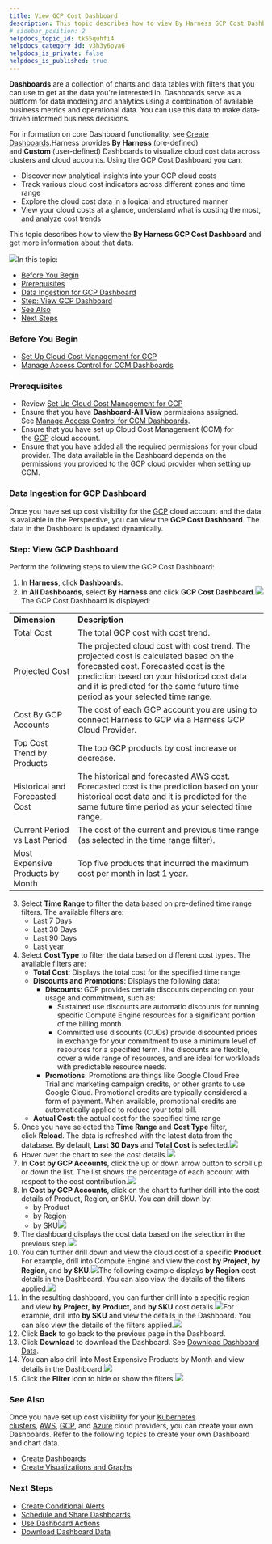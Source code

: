 ```yaml
---
title: View GCP Cost Dashboard
description: This topic describes how to view By Harness GCP Cost Dashboard and get more information about that data.
# sidebar_position: 2
helpdocs_topic_id: tk55quhfi4
helpdocs_category_id: v3h3y6pya6
helpdocs_is_private: false
helpdocs_is_published: true
---
```


**Dashboards** are a collection of charts and data tables with filters that you can use to get at the data you're interested in. Dashboards serve as a platform for data modeling and analytics using a combination of available business metrics and operational data. You can use this data to make data-driven informed business decisions.

For information on core Dashboard functionality, see [Create Dashboards](/article/ardf4nbvcy-create-dashboards).Harness provides **By Harness** (pre-defined) and **Custom** (user-defined) Dashboards to visualize cloud cost data across clusters and cloud accounts. Using the GCP Cost Dashboard you can:

* Discover new analytical insights into your GCP cloud costs
* Track various cloud cost indicators across different zones and time range
* Explore the cloud cost data in a logical and structured manner
* View your cloud costs at a glance, understand what is costing the most, and analyze cost trends

This topic describes how to view the **By Harness GCP Cost Dashboard** and get more information about that data.

![](./static/gcp-dashboard-20.png)In this topic:

* [Before You Begin](/article/tk55quhfi4-gcp-dashboard#before_you_begin)
* [Prerequisites](/article/tk55quhfi4-gcp-dashboard#prerequisites)
* [Data Ingestion for GCP Dashboard](/article/tk55quhfi4-gcp-dashboard#data_ingestion_for_gcp_dashboard)
* [Step: View GCP Dashboard](/article/tk55quhfi4-gcp-dashboard#step_view_gcp_dashboard)
* [See Also](/article/tk55quhfi4-gcp-dashboard#see_also)
* [Next Steps](/article/tk55quhfi4-gcp-dashboard#next_steps)

### Before You Begin

* [Set Up Cloud Cost Management for GCP](/article/kxnsritjls-set-up-cost-visibility-for-gcp)
* [Manage Access Control for CCM Dashboards](/article/ng6yaxqi2r-manage-access-control-for-ccm-dashboards)

### Prerequisites

* Review [Set Up Cloud Cost Management for GCP](/article/kxnsritjls-set-up-cost-visibility-for-gcp)
* Ensure that you have **Dashboard-All View** permissions assigned. See [Manage Access Control for CCM Dashboards](/article/ng6yaxqi2r-manage-access-control-for-ccm-dashboards).
* Ensure that you have set up Cloud Cost Management (CCM) for the [GCP](/article/kxnsritjls-set-up-cost-visibility-for-gcp) cloud account.
* Ensure that you have added all the required permissions for your cloud provider. The data available in the Dashboard depends on the permissions you provided to the GCP cloud provider when setting up CCM.

### Data Ingestion for GCP Dashboard

Once you have set up cost visibility for the [GCP](/article/kxnsritjls-set-up-cost-visibility-for-gcp) cloud account and the data is available in the Perspective, you can view the **GCP Cost Dashboard**. The data in the Dashboard is updated dynamically.

### Step: View GCP Dashboard

Perform the following steps to view the GCP Cost Dashboard:

1. In **Harness**, click **Dashboard**s.
2. In **All Dashboards**, select **By Harness** and click **GCP Cost Dashboard**.![](./static/gcp-dashboard-21.png)The GCP Cost Dashboard is displayed:  


|  |  |
| --- | --- |
| **Dimension** | **Description** |
| Total Cost | The total GCP cost with cost trend. |
| Projected Cost | The projected cloud cost with cost trend. The projected cost is calculated based on the forecasted cost. Forecasted cost is the prediction based on your historical cost data and it is predicted for the same future time period as your selected time range. |
| Cost By GCP Accounts | The cost of each GCP account you are using to connect Harness to GCP via a Harness GCP Cloud Provider. |
| Top Cost Trend by Products | The top GCP products by cost increase or decrease. |
| Historical and Forecasted Cost | The historical and forecasted AWS cost. Forecasted cost is the prediction based on your historical cost data and it is predicted for the same future time period as your selected time range. |
| Current Period vs Last Period | The cost of the current and previous time range (as selected in the time range filter). |
| Most Expensive Products by Month | Top five products that incurred the maximum cost per month in last 1 year. |
3. Select **Time Range** to filter the data based on pre-defined time range filters. The available filters are:
	* Last 7 Days
	* Last 30 Days
	* Last 90 Days
	* Last year
4. Select **Cost Type** to filter the data based on different cost types. The available filters are:
	* **Total Cost**: Displays the total cost for the specified time range
	* **Discounts and Promotions**: Displays the following data:
		+ **Discounts**: GCP provides certain discounts depending on your usage and commitment, such as:
			- ​Sustained use discounts are automatic discounts for running specific Compute Engine resources for a significant portion of the billing month.
			- ​Committed use discounts (CUDs) provide discounted prices in exchange for your commitment to use a minimum level of resources for a specified term. The discounts are flexible, cover a wide range of resources, and are ideal for workloads with predictable resource needs.
		+ **Promotions**: Promotions are things like Google Cloud Free Trial and marketing campaign credits, or other grants to use Google Cloud. Promotional credits are typically considered a form of payment. When available, promotional credits are automatically applied to reduce your total bill.
	* **Actual Cost**: the actual cost for the specified time range
5. Once you have selected the **Time Range** and **Cost Type** filter, click **Reload**. The data is refreshed with the latest data from the database. By default, **Last 30 Days** and **Total Cost** is selected.![](./static/gcp-dashboard-22.png)
6. Hover over the chart to see the cost details.![](./static/gcp-dashboard-23.png)
7. In **Cost by GCP Accounts**, click the up or down arrow button to scroll up or down the list. The list shows the percentage of each account with respect to the cost contribution.![](./static/gcp-dashboard-24.png)
8. In **Cost by GCP Accounts**, click on the chart to further drill into the cost details of Product, Region, or SKU. You can drill down by:
	* by Product
	* by Region
	* by SKU![](./static/gcp-dashboard-25.png)
9. The dashboard displays the cost data based on the selection in the previous step.![](./static/gcp-dashboard-26.png)
10. You can further drill down and view the cloud cost of a specific **Product**. For example, drill into Compute Engine and view the cost **by Project**, **by Region**, and **by SKU**.![](./static/gcp-dashboard-27.png)The following example displays **by Region** cost details in the Dashboard. You can also view the details of the filters applied.![](./static/gcp-dashboard-28.png)
11. In the resulting dashboard, you can further drill into a specific region and view **by Project**, **by Product**, and **by SKU** cost details.![](./static/gcp-dashboard-29.png)For example, drill into **by SKU** and view the details in the Dashboard. You can also view the details of the filters applied.![](./static/gcp-dashboard-30.png)
12. Click **Back** to go back to the previous page in the Dashboard.
13. Click **Download** to download the Dashboard. See [Download Dashboard Data](/article/op59lb1pxv-download-dashboard-data).
14. You can also drill into Most Expensive Products by Month and view details in the Dashboard.![](./static/gcp-dashboard-31.png)
15. Click the **Filter** icon to hide or show the filters.![](./static/gcp-dashboard-32.png)

### See Also

Once you have set up cost visibility for your [Kubernetes clusters](https://ngdocs.harness.io/article/ltt65r6k39-set-up-cost-visibility-for-kubernetes), [AWS](https://ngdocs.harness.io/article/80vbt5jv0q-set-up-cost-visibility-for-aws), [GCP](https://ngdocs.harness.io/article/kxnsritjls-set-up-cost-visibility-for-gcp), and [Azure](https://ngdocs.harness.io/article/v682mz6qfd-set-up-cost-visibility-for-azure) cloud providers, you can create your own Dashboards. Refer to the following topics to create your own Dashboard and chart data.

* [Create Dashboards](https://ngdocs.harness.io/article/ardf4nbvcy-create-dashboards)
* [Create Visualizations and Graphs](https://ngdocs.harness.io/article/n2jqctdt7c-create-visualizations-and-graphs)

### Next Steps

* [Create Conditional Alerts](/article/ro0i58mvby-create-conditional-alerts)
* [Schedule and Share Dashboards](/article/35gfke0rl8-share-dashboards)
* [Use Dashboard Actions](/article/y1oh7mkwmh-use-dashboard-actions)
* [Download Dashboard Data](/article/op59lb1pxv-download-dashboard-data)

